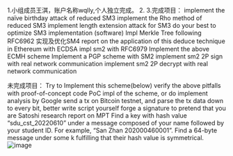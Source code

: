 1.小组成员王淇，账户名称wqlly,个人独立完成。
2.
3.完成项目：
implement the naïve birthday attack of reduced SM3
implement the Rho method of reduced SM3
implement length extension attack for SM3
do your best to optimize SM3 implementation (software)
Impl Merkle Tree following RFC6962
实现及优化SM4
report on the application of this deduce technique in Ethereum with ECDSA
impl sm2 with RFC6979
Implement the above ECMH scheme
Implement a PGP scheme with SM2
implement sm2 2P sign with real network communication
implement sm2 2P decrypt with real network communication

未完成项目：
Try to Implement this scheme(below)
verify the above pitfalls with proof-of-concept code
PoC impl of the scheme, or do implement analysis by Google
send a tx on Bitcoin testnet, and parse the tx data down to every bit, better write script yourself
forge a signature to pretend that you are Satoshi
research report on MPT
Find a key with hash value “sdu_cst_20220610” under a message composed of your name followed by your student ID. For example, “San Zhan 202000460001”.
Find a 64-byte message under some k fulfilling that their hash value is symmetrical.
![image](https://user-images.githubusercontent.com/105595347/181213346-c85d0b42-a9b5-4c7f-835d-0fc893561f2d.png)

